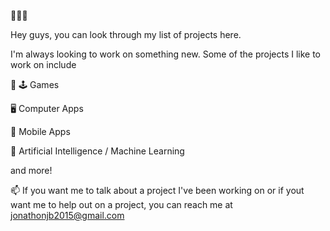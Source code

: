 <!--
- 👋 Hi, I’m @jonathonjb
- 👀 I’m interested in ...
- 🌱 I’m currently learning ...
- 💞️ I’m looking to collaborate on ...
- 📫 How to reach me ...
--->

<!---
jonathonjb/jonathonjb is a ✨ special ✨ repository because its `README.md` (this file) appears on your GitHub profile.
You can click the Preview link to take a look at your changes.
--->

👋👋👋

Hey guys, you can look through my list of projects here. 

I'm always looking to work on something new. Some of the projects I like to work on include

👾
🕹  Games

🖥 Computer Apps

📱 Mobile Apps

🤖 Artificial Intelligence / Machine Learning 

and more! 

📫 If you want me to talk about a project I've been working on or if yout want me to help out on a project, you can reach me at jonathonjb2015@gmail.com
